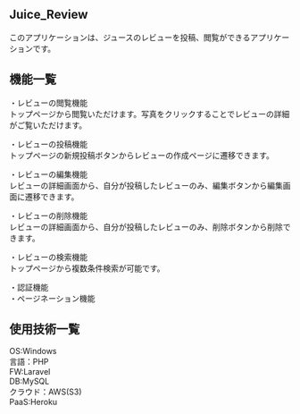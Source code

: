 ## Juice_Review
このアプリケーションは、ジュースのレビューを投稿、閲覧ができるアプリケーションです。

## 機能一覧
・レビューの閲覧機能<br>
トップページから閲覧いただけます。写真をクリックすることでレビューの詳細がご覧いただけます。

・レビューの投稿機能<br>
トップページの新規投稿ボタンからレビューの作成ページに遷移できます。

・レビューの編集機能<br>
レビューの詳細画面から、自分が投稿したレビューのみ、編集ボタンから編集画面に遷移できます。

・レビューの削除機能<br>
レビューの詳細画面から、自分が投稿したレビューのみ、削除ボタンから削除できます。

・レビューの検索機能<br>
トップページから複数条件検索が可能です。

・認証機能<br>
・ページネーション機能<br>

## 使用技術一覧
OS:Windows<br>
言語：PHP<br>
FW:Laravel<br>
DB:MySQL<br>
クラウド：AWS(S3)<br>
PaaS:Heroku<br>

